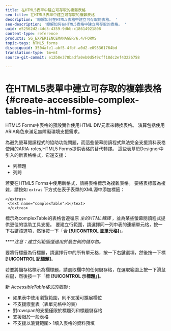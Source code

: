 ```yaml
---
title: 在HTML5表單中建立可存取的複雜表格
seo-title: 在HTML5表單中建立可存取的複雜表格
description: '瞭解如何在HTML5表格中建立可存取的表格。 '
seo-description: '瞭解如何在HTML5表格中建立可存取的表格。 '
uuid: e52562d2-4dc3-4359-9dbb-c18614921808
content-type: reference
products: SG_EXPERIENCEMANAGER/6.4/FORMS
topic-tags: hTML5_forms
discoiquuid: 3504afe1-abf5-4fbf-a0d2-e093361764bd
translation-type: tm+mt
source-git-commit: e12b8e370badfa0eb0d549cff18dc2ef43226758

---
```



# 在HTML5表單中建立可存取的複雜表格 {#create-accessible-complex-tables-in-html-forms}

HTML5 Forms中表格的預設實作使用HTML DIV元素來轉換表格。 演算包括使用ARIA角色來滿足無障礙環境支援需求。

為避免螢幕閱讀程式的協助功能問題，而這些螢幕閱讀程式無法完全支援資料表格使用的ARIA-roles,HTML5 Forms提供表格的替代轉譯。 這些表基於Designer中引入的新表格格式，它還支援：

* 列標題
* 列跨

若要在HTML5 Forms中使用新格式，請將表格標示為複雜表格。 要將表標籤為複雜，請按如 `extras` 下方式在表子表單的XML源中添加標籤：

```
</extras>
 <text name="complexTable">1</text>
 </extras>
```

標示為complexTable的表格會遵循原 *生的HTML轉譯* ，並為某些螢幕閱讀程式提供更佳的協助工具支援。  要建立行範圍，請選擇同一列中表的連續單元格，按一下右鍵該選項，然後按一下「合 **[!UICONTROL 並單元格]**」。

*****注意：建立列範圍僅適用於最左側的儲存格。*

要將行標籤為行標題，請選擇行中的所有單元格，按一下右鍵選項，然後按一下標 **[!UICONTROL 記標題]**。

若要將儲存格標示為欄標題，請選取欄中的任何儲存格，在選取範圍上按一下滑鼠右鍵，然後按一下「標 **[!UICONTROL 示標題」]**。

新 *AccessibleTable格式的限制* :

* 如果表中使用瀏覽範圍，則不支援可擴展欄位
* 不支援嵌套表（表單元格中的表）
* 對rowspan的支援僅限於標題列和標題儲存格
* 支援限於一般表格
* 不支援以瀏覽範圍> 1填入表格的資料預填

